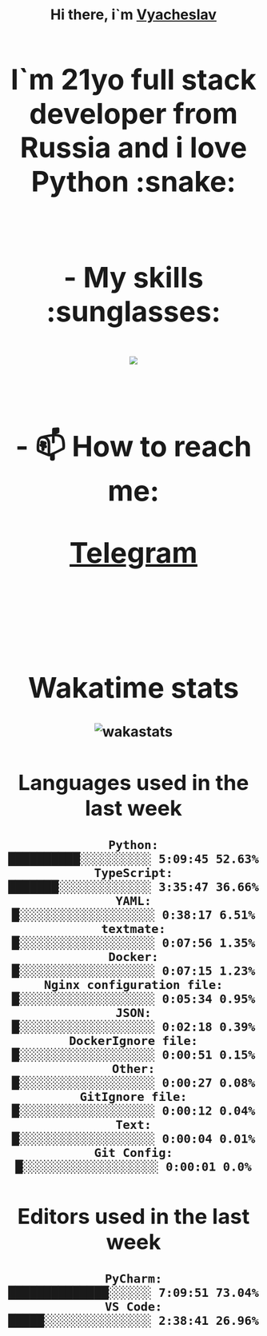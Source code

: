 <h1 align='center'>Hi there, i`m <a href='https://t.me/syavabrazzzers'>Vyacheslav<a/> <h1/>

<p>I`m 21yo full stack developer from Russia and i love Python :snake: <p/>

<br>
- My skills :sunglasses:
<p align="center">
    <img src="https://skillicons.dev/icons?i=git,docker,linux,postgres,mysql,python,django,fastapi,javascript,typescript,react,next,tailwind" />
<p/>

<br>
- 📫 How to reach me: 
<p>
<a href='https://t.me/syavabrazzzers'>Telegram<a/>
<p/>
<br>

<h1 align='center'>Wakatime stats</h1>

<img alt="wakastats" src="https://waka-widget.up.railway.app/language?langs=all&user=TaiLo&randomGradient=true&bgLineColor=696969&maxLangs=5&theme=dark" />
    
<!--START_SECTION:waka-->
## Languages used in the last week
```text
Python:               ██████████░░░░░░░░░░ 5:09:45 52.63%
TypeScript:           ███████░░░░░░░░░░░░░ 3:35:47 36.66%
YAML:                 █░░░░░░░░░░░░░░░░░░░ 0:38:17 6.51%
textmate:             █░░░░░░░░░░░░░░░░░░░ 0:07:56 1.35%
Docker:               █░░░░░░░░░░░░░░░░░░░ 0:07:15 1.23%
Nginx configuration file: █░░░░░░░░░░░░░░░░░░░ 0:05:34 0.95%
JSON:                 █░░░░░░░░░░░░░░░░░░░ 0:02:18 0.39%
DockerIgnore file:    █░░░░░░░░░░░░░░░░░░░ 0:00:51 0.15%
Other:                █░░░░░░░░░░░░░░░░░░░ 0:00:27 0.08%
GitIgnore file:       █░░░░░░░░░░░░░░░░░░░ 0:00:12 0.04%
Text:                 █░░░░░░░░░░░░░░░░░░░ 0:00:04 0.01%
Git Config:           █░░░░░░░░░░░░░░░░░░░ 0:00:01 0.0%
```
## Editors used in the last week
```text
PyCharm:              ██████████████░░░░░░ 7:09:51 73.04%
VS Code:              █████░░░░░░░░░░░░░░░ 2:38:41 26.96%
```

<!--END_SECTION:waka-->


